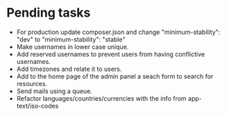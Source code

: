 # Pending tasks

- For production update composer.json and change "minimum-stability": "dev" to "minimum-stability": "stable"
- Make usernames in lower case unique.
- Add reserved usernames to prevent users from having conflictive usernames.
- Add timezones and relate it to users.
- Add to the home page of the admin panel a seach form to search for resources.
- Send mails using a queue.
- Refactor languages/countries/currencies with the info from app-text/iso-codes

